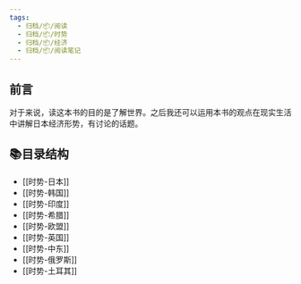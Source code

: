 ```yaml
---
tags:
  - 归档/📦/阅读
  - 归档/📦/时势
  - 归档/📦/经济
  - 归档/📦/阅读笔记
---
```


## 前言

对于来说，读这本书的目的是了解世界。之后我还可以运用本书的观点在现实生活中讲解日本经济形势，有讨论的话题。

## 📚目录结构

- [[时势-日本]]
- [[时势-韩国]]
- [[时势-印度]]
- [[时势-希腊]]
- [[时势-欧盟]]
- [[时势-英国]]
- [[时势-中东]]
- [[时势-俄罗斯]]
- [[时势-土耳其]]
